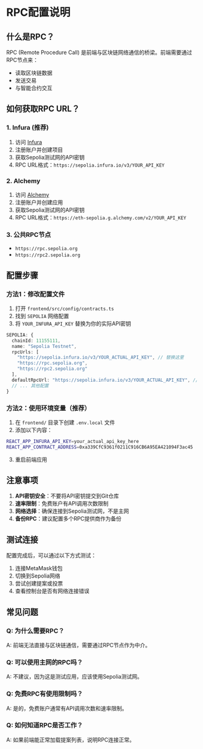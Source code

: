 # RPC配置说明

## 什么是RPC？

RPC (Remote Procedure Call) 是前端与区块链网络通信的桥梁。前端需要通过RPC节点来：

- 读取区块链数据
- 发送交易
- 与智能合约交互

## 如何获取RPC URL？

### 1. Infura (推荐)

1. 访问 [Infura](https://infura.io/)
2. 注册账户并创建项目
3. 获取Sepolia测试网的API密钥
4. RPC URL格式：`https://sepolia.infura.io/v3/YOUR_API_KEY`

### 2. Alchemy

1. 访问 [Alchemy](https://www.alchemy.com/)
2. 注册账户并创建应用
3. 获取Sepolia测试网的API密钥
4. RPC URL格式：`https://eth-sepolia.g.alchemy.com/v2/YOUR_API_KEY`

### 3. 公共RPC节点

- `https://rpc.sepolia.org`
- `https://rpc2.sepolia.org`

## 配置步骤

### 方法1：修改配置文件

1. 打开 `frontend/src/config/contracts.ts`
2. 找到 `SEPOLIA` 网络配置
3. 将 `YOUR_INFURA_API_KEY` 替换为你的实际API密钥

```typescript
SEPOLIA: {
  chainId: 11155111,
  name: "Sepolia Testnet",
  rpcUrls: [
    "https://sepolia.infura.io/v3/YOUR_ACTUAL_API_KEY", // 替换这里
    "https://rpc.sepolia.org",
    "https://rpc2.sepolia.org"
  ],
  defaultRpcUrl: "https://sepolia.infura.io/v3/YOUR_ACTUAL_API_KEY", // 替换这里
  // ... 其他配置
}
```

### 方法2：使用环境变量（推荐）

1. 在 `frontend/` 目录下创建 `.env.local` 文件
2. 添加以下内容：

```bash
REACT_APP_INFURA_API_KEY=your_actual_api_key_here
REACT_APP_CONTRACT_ADDRESS=0xa339CfC9361f0211C916CB6A95EA421094F3ac45
```

3. 重启前端应用

## 注意事项

1. **API密钥安全**：不要将API密钥提交到Git仓库
2. **速率限制**：免费账户有API调用次数限制
3. **网络选择**：确保连接到Sepolia测试网，不是主网
4. **备份RPC**：建议配置多个RPC提供商作为备份

## 测试连接

配置完成后，可以通过以下方式测试：

1. 连接MetaMask钱包
2. 切换到Sepolia网络
3. 尝试创建提案或投票
4. 查看控制台是否有网络连接错误

## 常见问题

### Q: 为什么需要RPC？

A: 前端无法直接与区块链通信，需要通过RPC节点作为中介。

### Q: 可以使用主网的RPC吗？

A: 不建议，因为这是测试应用，应该使用Sepolia测试网。

### Q: 免费RPC有使用限制吗？

A: 是的，免费账户通常有API调用次数和速率限制。

### Q: 如何知道RPC是否工作？

A: 如果前端能正常加载提案列表，说明RPC连接正常。
